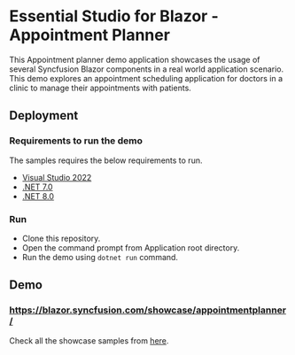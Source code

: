 # Essential Studio for Blazor - Appointment Planner

This Appointment planner demo application showcases the usage of several Syncfusion Blazor components in a real world application scenario. This demo explores an appointment scheduling application for doctors in a clinic to manage their appointments with patients.

## Deployment

### Requirements to run the demo

The samples requires the below requirements to run.

* [Visual Studio 2022](https://visualstudio.microsoft.com/vs/)
* [.NET 7.0](https://dotnet.microsoft.com/en-us/download/dotnet/7.0)
* [.NET 8.0](https://dotnet.microsoft.com/en-us/download/dotnet/8.0)

### Run

* Clone this repository.
* Open the command prompt from Application root directory.
* Run the demo using `dotnet run` command.

## Demo

### <a href="https://blazor.syncfusion.com/showcase/appointmentplanner/" target="_blank">https://blazor.syncfusion.com/showcase/appointmentplanner/</a>

Check all the showcase samples from <a href="https://blazor.syncfusion.com" target="_blank">here</a>.

